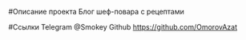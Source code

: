 #Описание проекта
Блог шеф-повара с рецептами

#Ccылки 
Telegram @Smokey
Github https://github.com/OmorovAzat
